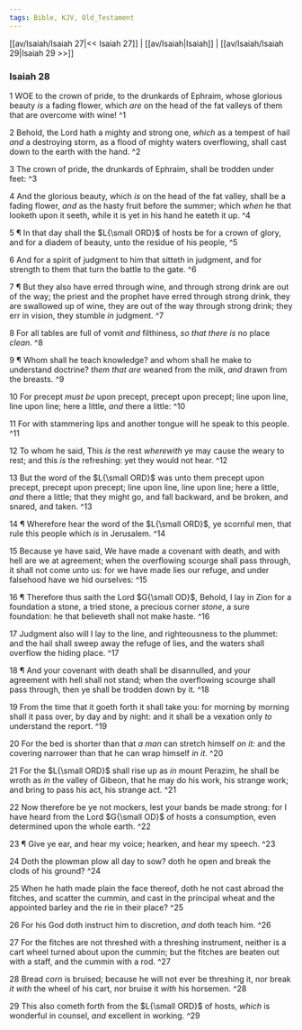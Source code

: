 ```yaml
---
tags: Bible, KJV, Old_Testament
---
```


[[av/Isaiah/Isaiah 27|<< Isaiah 27]] | [[av/Isaiah|Isaiah]] | [[av/Isaiah/Isaiah 29|Isaiah 29 >>]]

### Isaiah 28

1 WOE to the crown of pride, to the drunkards of Ephraim, whose glorious beauty _is_ a fading flower, which _are_ on the head of the fat valleys of them that are overcome with wine! ^1

2 Behold, the Lord hath a mighty and strong one, _which_ as a tempest of hail _and_ a destroying storm, as a flood of mighty waters overflowing, shall cast down to the earth with the hand. ^2

3 The crown of pride, the drunkards of Ephraim, shall be trodden under feet: ^3

4 And the glorious beauty, which _is_ on the head of the fat valley, shall be a fading flower, _and_ as the hasty fruit before the summer; which _when_ he that looketh upon it seeth, while it is yet in his hand he eateth it up. ^4

5 ¶ In that day shall the $L{\small ORD}$ of hosts be for a crown of glory, and for a diadem of beauty, unto the residue of his people, ^5

6 And for a spirit of judgment to him that sitteth in judgment, and for strength to them that turn the battle to the gate. ^6

7 ¶ But they also have erred through wine, and through strong drink are out of the way; the priest and the prophet have erred through strong drink, they are swallowed up of wine, they are out of the way through strong drink; they err in vision, they stumble _in_ judgment. ^7

8 For all tables are full of vomit _and_ filthiness, _so_ _that_ _there_ _is_ no place _clean_. ^8

9 ¶ Whom shall he teach knowledge? and whom shall he make to understand doctrine? _them_ _that_ _are_ weaned from the milk, _and_ drawn from the breasts. ^9

10 For precept _must_ _be_ upon precept, precept upon precept; line upon line, line upon line; here a little, _and_ there a little: ^10

11 For with stammering lips and another tongue will he speak to this people. ^11

12 To whom he said, This _is_ the rest _wherewith_ ye may cause the weary to rest; and this _is_ the refreshing: yet they would not hear. ^12

13 But the word of the $L{\small ORD}$ was unto them precept upon precept, precept upon precept; line upon line, line upon line; here a little, _and_ there a little; that they might go, and fall backward, and be broken, and snared, and taken. ^13

14 ¶ Wherefore hear the word of the $L{\small ORD}$, ye scornful men, that rule this people which _is_ in Jerusalem. ^14

15 Because ye have said, We have made a covenant with death, and with hell are we at agreement; when the overflowing scourge shall pass through, it shall not come unto us: for we have made lies our refuge, and under falsehood have we hid ourselves: ^15

16 ¶ Therefore thus saith the Lord $G{\small OD}$, Behold, I lay in Zion for a foundation a stone, a tried stone, a precious corner _stone_, a sure foundation: he that believeth shall not make haste. ^16

17 Judgment also will I lay to the line, and righteousness to the plummet: and the hail shall sweep away the refuge of lies, and the waters shall overflow the hiding place. ^17

18 ¶ And your covenant with death shall be disannulled, and your agreement with hell shall not stand; when the overflowing scourge shall pass through, then ye shall be trodden down by it. ^18

19 From the time that it goeth forth it shall take you: for morning by morning shall it pass over, by day and by night: and it shall be a vexation only _to_ understand the report. ^19

20 For the bed is shorter than that _a_ _man_ can stretch himself _on_ _it:_ and the covering narrower than that he can wrap himself _in_ _it_. ^20

21 For the $L{\small ORD}$ shall rise up as _in_ mount Perazim, he shall be wroth as _in_ the valley of Gibeon, that he may do his work, his strange work; and bring to pass his act, his strange act. ^21

22 Now therefore be ye not mockers, lest your bands be made strong: for I have heard from the Lord $G{\small OD}$ of hosts a consumption, even determined upon the whole earth. ^22

23 ¶ Give ye ear, and hear my voice; hearken, and hear my speech. ^23

24 Doth the plowman plow all day to sow? doth he open and break the clods of his ground? ^24

25 When he hath made plain the face thereof, doth he not cast abroad the fitches, and scatter the cummin, and cast in the principal wheat and the appointed barley and the rie in their place? ^25

26 For his God doth instruct him to discretion, _and_ doth teach him. ^26

27 For the fitches are not threshed with a threshing instrument, neither is a cart wheel turned about upon the cummin; but the fitches are beaten out with a staff, and the cummin with a rod. ^27

28 Bread _corn_ is bruised; because he will not ever be threshing it, nor break _it_ _with_ the wheel of his cart, nor bruise it _with_ his horsemen. ^28

29 This also cometh forth from the $L{\small ORD}$ of hosts, _which_ is wonderful in counsel, _and_ excellent in working. ^29
